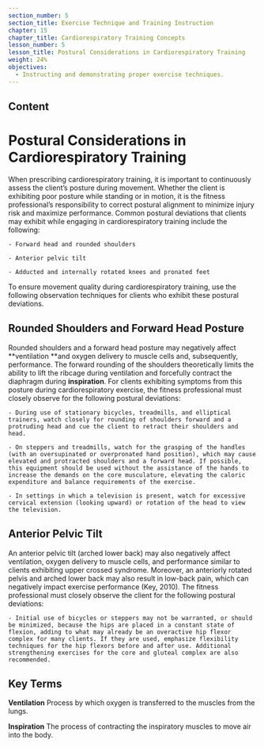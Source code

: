 ```yaml
---
section_number: 5
section_title: Exercise Technique and Training Instruction
chapter: 15
chapter_title: Cardiorespiratory Training Concepts
lesson_number: 5
lesson_title: Postural Considerations in Cardiorespiratory Training
weight: 24%
objectives:
  - Instructing and demonstrating proper exercise techniques.
---
```


## Content
# Postural Considerations in Cardiorespiratory Training

When prescribing cardiorespiratory training, it is important to continuously assess the client’s posture during movement. Whether the client is exhibiting poor posture while standing or in motion, it is the fitness professional’s responsibility to correct postural alignment to minimize injury risk and maximize performance. Common postural deviations that clients may exhibit while engaging in cardiorespiratory training include the following:

	- Forward head and rounded shoulders

	- Anterior pelvic tilt

	- Adducted and internally rotated knees and pronated feet

To ensure movement quality during cardiorespiratory training, use the following observa­tion techniques for clients who exhibit these postural deviations.

## Rounded Shoulders and Forward Head Posture

Rounded shoulders and a forward head posture may negatively affect **ventilation **and oxygen delivery to muscle cells and, subsequently, performance. The forward rounding of the shoulders theoretically limits the ability to lift the ribcage during ventilation and forcefully contract the diaphragm during **inspiration**. For clients exhibiting symptoms from this posture during cardiorespiratory exercise, the fitness professional must closely observe for the following postural deviations:

	- During use of stationary bicycles, treadmills, and elliptical trainers, watch closely for rounding of shoulders forward and a protruding head and cue the client to retract their shoulders and head.

	- On steppers and treadmills, watch for the grasping of the handles (with an oversupinated or overpronated hand position), which may cause elevated and protracted shoulders and a forward head. If possible, this equipment should be used without the assistance of the hands to increase the demands on the core musculature, elevating the caloric expenditure and balance requirements of the exercise.

	- In settings in which a television is present, watch for excessive cervical extension (looking upward) or rotation of the head to view the television.

## Anterior Pelvic Tilt

An anterior pelvic tilt (arched lower back) may also negatively affect ventilation, oxygen delivery to muscle cells, and performance similar to clients exhibiting upper crossed syndrome. Moreover, an anteriorly rotated pelvis and arched lower back may also result in low-back pain, which can negatively impact exercise performance (Key, 2010). The fitness professional must closely observe the client for the following postural deviations:

	- Initial use of bicycles or steppers may not be warranted, or should be minimized, because the hips are placed in a constant state of flexion, adding to what may already be an overactive hip flexor complex for many clients. If they are used, emphasize flexibility techniques for the hip flexors before and after use. Additional strengthening exercises for the core and gluteal complex are also recommended.

## Key Terms

**Ventilation**
Process by which oxygen is transferred to the muscles from the lungs.

**Inspiration**
The process of contracting the inspiratory muscles to move air into the body.